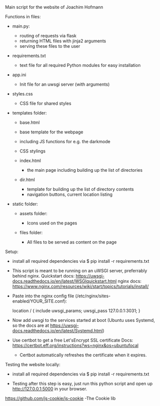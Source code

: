 Main script for the website of Joachim Hofmann

Functions in files:
- main.py:
    - routing of requests via flask
    - returning HTML files with jinja2 arguments
    - serving these files to the user

- requirements.txt
    - text file for all required Python modules for easy installation

- app.ini
    - Init file for an uwsgi server (with arguments)

- styles.css
    - CSS file for shared styles

- templates folder:

    - base.html
    - base template for the webpage
    - including JS functions for e.g. the darkmode
    - CSS stylings

    - index.html
        - the main page including building up the list of directories

    - dir.html
        - template for building up the list of directory contents
        - navigation buttons, current location listing

- static folder:

    - assets folder:
        - Icons used on the pages

    - files folder:
        - All files to be served as content on the page


Setup:
- install all required dependencies via
$ pip install -r requirements.txt


- This script is meant to be running on an uWSGI server, preferrably behind nginx.
    Quickstart docs: https://uwsgi-docs.readthedocs.io/en/latest/WSGIquickstart.html
    nginx docs: https://www.nginx.com/resources/wiki/start/topics/tutorials/install/


- Paste into the nginx config file (/etc/nginx/sites-enabled/YOUR_SITE.conf):

    location / {
        include uwsgi_params;
        uwsgi_pass 127.0.0.1:3031;
    }

- Now add uwsgi to the services started at boot (Ubuntu uses Systemd, so the docs are at https://uwsgi-docs.readthedocs.io/en/latest/Systemd.html)

- Use certbot to get a free Let'sEncrypt SSL certificate
    Docs: https://certbot.eff.org/instructions?ws=nginx&os=ubuntufocal
    - Certbot automatically refreshes the certificate when it expires.


Testing the website locally:
- install all required dependencies via
$ pip install -r requirements.txt

- Testing after this step is easy, just run this python script and open up http://127.0.0.1:5000 in your browser.

https://github.com/js-cookie/js-cookie 
 -The Cookie lib
